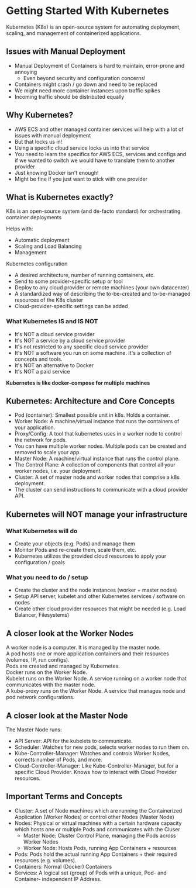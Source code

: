 # Getting Started With Kubernetes

Kubernetes (K8s) is an open-source system for automating deployment, scaling, and management of containerized applications.

## Issues with Manual Deployment

* Manual Deployment of Containers is hard to maintain, error-prone and annoying
  * Even beyond security and configuration concerns!
* Containers might crash / go down and need to be replaced
* We might need more container instances upon traffic spikes
* Incoming traffic should be distributed equally

## Why Kubernetes?

* AWS ECS and other managed container services will help with a lot of issues with manual deployment
* But that locks us in!
* Using a specific cloud service locks us into that service
* You need to learn the specifics for AWS ECS, services and configs and if we wanted to switch we would have to
translate them to another provider
* Just knowing Docker isn't enough!
* Might be fine if you just want to stick with one provider

## What is Kubernetes exactly?

K8s is an open-source system (and de-facto standard) for orchestrating container deployments

Helps with: 
* Automatic deployment
* Scaling and Load Balancing
* Management

Kubernetes configuration
* A desired architecture, number of running containers, etc.
* Send to some provider-specific setup or tool
* Deploy to any cloud provider or remote machines (your own datacenter)
* A standardized way of describing the to-be-created and to-be-managed resources of the K8s cluster
* Cloud-provider-specific settings can be added

### What Kubernetes IS and IS NOT

* It's NOT a cloud service provider
* It's NOT a service by a cloud service provider
* It's not restricted to any specific cloud service provider
* It's NOT a software you run on some machine. It's a collection of concepts and tools.
* It's NOT an alternative to Docker
* It's NOT a paid service

**Kubernetes is like docker-compose for multiple machines**

## Kubernetes: Architecture and Core Concepts

* Pod (container): Smallest possible unit in k8s. Holds a container.
* Worker Node: A machine/virtual instance that runs the containers of your application.
* Proxy/Config: A tool that kubernetes uses in a worker node to control the network for pods.
* You can have multiple worker nodes. Multiple pods can be created and removed to scale your app.
* Master Node: A machine/virtual instance that runs the control plane.
* The Control Plane: A collection of components that control all your worker nodes, i.e. your deployment.
* Cluster: A set of master node and worker nodes that comprise a k8s deployment.
* The cluster can send instructions to communicate with a cloud provider API.

## Kubernetes will NOT manage your infrastructure

### What Kubernetes will do
* Create your objects (e.g. Pods) and manage them
* Monitor Pods and re-create them, scale them, etc.
* Kubernetes utilizes the provided cloud resources to apply your configuration / goals

### What you need to do / setup
* Create the cluster and the node instances (worker + master nodes)
* Setup API server, kubelet and other Kubernetes services / software on nodes
* Create other cloud provider resources that might be needed (e.g. Load Balancer, Filesystems)

## A closer look at the Worker Nodes

A worker node is a computer. It is managed by the master node.  
A pod hosts one or more application containers and their resources (volumes, IP, run configs).  
Pods are created and managed by Kubernetes.  
Docker runs on the Worker Node.  
Kubelet runs on the Worker Node. A service running on a worker node that communicates with the master node.    
A kube-proxy runs on the Worker Node. A service that manages node and pod network configurations.  

## A closer look at the Master Node

The Master Node runs: 
* API Server: API for the kubelets to communicate.
* Scheduler: Watches for new pods, selects worker nodes to run them on.
* Kube-Controller-Manager: Watches and controls Worker Nodes, corrects number of Pods, and more.
* Cloud-Controller-Manager: Like Kube-Controller-Manager, but for a specific Cloud Provider. Knows how
to interact with Cloud Provider resources.

## Important Terms and Concepts

* Cluster: A set of Node machines which are running the Containerized Application (Worker Nodes) or 
control other Nodes (Master Node)
* Nodes: Physical or virtual machines with a certain hardware capacity which hosts one or multiple Pods
and communicates with the Cluser
  * Master Node: Cluster Control Plane, managing the Pods across Worker Nodes
  * Worker Node: Hosts Pods, running App Containers + resources
* Pods: Pods hold the actual running App Containers + their required resources (e.g. volumes).
* Containers: Normal (Docker) Containers
* Services: A logical set (group) of Pods with a unique, Pod- and Container- independent IP Address.
